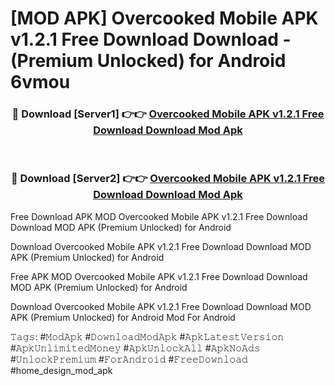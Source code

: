 # [MOD APK] Overcooked Mobile APK v1.2.1 Free Download Download - (Premium Unlocked) for Android 6vmou



<div align="center">
<h3>🔴 Download [Server1] 👉👉 <a href="https://momento.my/?title=Overcooked_Mobile_APK_v1.2.1_Free_Download_Download">Overcooked Mobile APK v1.2.1 Free Download Download Mod Apk</a></h3><br>

<h3>🔴 Download [Server2] 👉👉 <a href="https://momento.my/?title=Overcooked_Mobile_APK_v1.2.1_Free_Download_Download">Overcooked Mobile APK v1.2.1 Free Download Download Mod Apk</a></h3>
</div>



Free Download APK MOD Overcooked Mobile APK v1.2.1 Free Download Download MOD APK (Premium Unlocked) for Android

Download Overcooked Mobile APK v1.2.1 Free Download Download MOD APK (Premium Unlocked) for Android

Free APK MOD Overcooked Mobile APK v1.2.1 Free Download Download MOD APK (Premium Unlocked) for Android

Download Overcooked Mobile APK v1.2.1 Free Download Download MOD APK (Premium Unlocked) for Android Mod For Android

𝚃𝚊𝚐𝚜: #𝙼𝚘𝚍𝙰𝚙𝚔 #𝙳𝚘𝚠𝚗𝚕𝚘𝚊𝚍𝙼𝚘𝚍𝙰𝚙𝚔 #𝙰𝚙𝚔𝙻𝚊𝚝𝚎𝚜𝚝𝚅𝚎𝚛𝚜𝚒𝚘𝚗 #𝙰𝚙𝚔𝚄𝚗𝚕𝚒𝚖𝚒𝚝𝚎𝚍𝙼𝚘𝚗𝚎𝚢 #𝙰𝚙𝚔𝚄𝚗𝚕𝚘𝚌𝚔𝙰𝚕𝚕 #𝙰𝚙𝚔𝙽𝚘𝙰𝚍𝚜 #𝚄𝚗𝚕𝚘𝚌𝚔𝙿𝚛𝚎𝚖𝚒𝚞𝚖 #𝙵𝚘𝚛𝙰𝚗𝚍𝚛𝚘𝚒𝚍 #𝙵𝚛𝚎𝚎𝙳𝚘𝚠𝚗𝚕𝚘𝚊𝚍 #home_design_mod_apk
